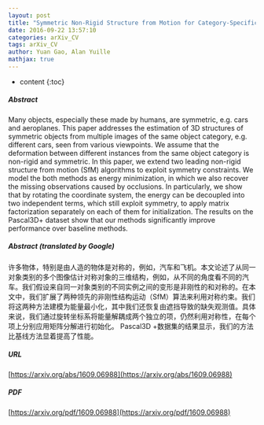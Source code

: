 ```yaml
---
layout: post
title: "Symmetric Non-Rigid Structure from Motion for Category-Specific Object Structure Estimation"
date: 2016-09-22 13:57:10
categories: arXiv_CV
tags: arXiv_CV
author: Yuan Gao, Alan Yuille
mathjax: true
---
```


* content
{:toc}

##### Abstract
Many objects, especially these made by humans, are symmetric, e.g. cars and aeroplanes. This paper addresses the estimation of 3D structures of symmetric objects from multiple images of the same object category, e.g. different cars, seen from various viewpoints. We assume that the deformation between different instances from the same object category is non-rigid and symmetric. In this paper, we extend two leading non-rigid structure from motion (SfM) algorithms to exploit symmetry constraints. We model the both methods as energy minimization, in which we also recover the missing observations caused by occlusions. In particularly, we show that by rotating the coordinate system, the energy can be decoupled into two independent terms, which still exploit symmetry, to apply matrix factorization separately on each of them for initialization. The results on the Pascal3D+ dataset show that our methods significantly improve performance over baseline methods.

##### Abstract (translated by Google)
许多物体，特别是由人造的物体是对称的，例如，汽车和飞机。本文论述了从同一对象类别的多个图像估计对称对象的三维结构，例如，从不同的角度看不同的汽车。我们假设来自同一对象类别的不同实例之间的变形是非刚性的和对称的。在本文中，我们扩展了两种领先的非刚性结构运动（SfM）算法来利用对称约束。我们将这两种方法建模为能量最小化，其中我们还恢复由遮挡导致的缺失观测值。具体来说，我们通过旋转坐标系将能量解耦成两个独立的项，仍然利用对称性，在每个项上分别应用矩阵分解进行初始化。 Pascal3D +数据集的结果显示，我们的方法比基线方法显着提高了性能。

##### URL
[https://arxiv.org/abs/1609.06988](https://arxiv.org/abs/1609.06988)

##### PDF
[https://arxiv.org/pdf/1609.06988](https://arxiv.org/pdf/1609.06988)


